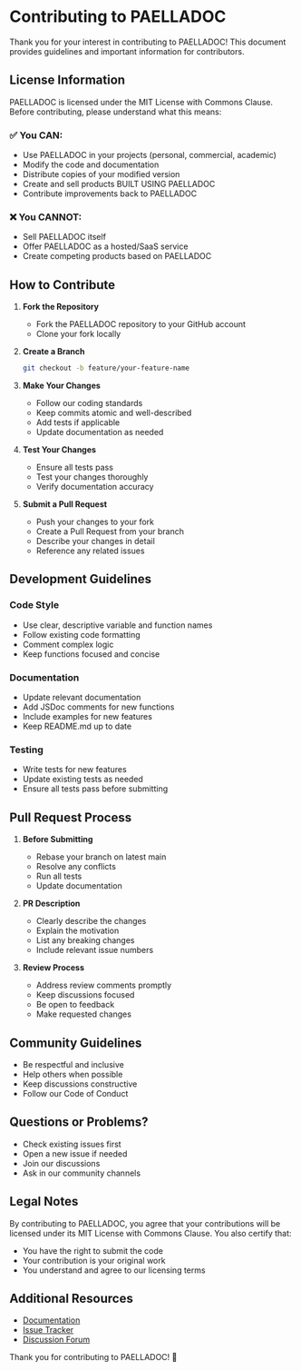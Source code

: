 # Contributing to PAELLADOC

Thank you for your interest in contributing to PAELLADOC! This document provides guidelines and important information for contributors.

## License Information

PAELLADOC is licensed under the MIT License with Commons Clause. Before contributing, please understand what this means:

### ✅ You CAN:
- Use PAELLADOC in your projects (personal, commercial, academic)
- Modify the code and documentation
- Distribute copies of your modified version
- Create and sell products BUILT USING PAELLADOC
- Contribute improvements back to PAELLADOC

### ❌ You CANNOT:
- Sell PAELLADOC itself
- Offer PAELLADOC as a hosted/SaaS service
- Create competing products based on PAELLADOC

## How to Contribute

1. **Fork the Repository**
   - Fork the PAELLADOC repository to your GitHub account
   - Clone your fork locally

2. **Create a Branch**
   ```bash
   git checkout -b feature/your-feature-name
   ```

3. **Make Your Changes**
   - Follow our coding standards
   - Keep commits atomic and well-described
   - Add tests if applicable
   - Update documentation as needed

4. **Test Your Changes**
   - Ensure all tests pass
   - Test your changes thoroughly
   - Verify documentation accuracy

5. **Submit a Pull Request**
   - Push your changes to your fork
   - Create a Pull Request from your branch
   - Describe your changes in detail
   - Reference any related issues

## Development Guidelines

### Code Style
- Use clear, descriptive variable and function names
- Follow existing code formatting
- Comment complex logic
- Keep functions focused and concise

### Documentation
- Update relevant documentation
- Add JSDoc comments for new functions
- Include examples for new features
- Keep README.md up to date

### Testing
- Write tests for new features
- Update existing tests as needed
- Ensure all tests pass before submitting

## Pull Request Process

1. **Before Submitting**
   - Rebase your branch on latest main
   - Resolve any conflicts
   - Run all tests
   - Update documentation

2. **PR Description**
   - Clearly describe the changes
   - Explain the motivation
   - List any breaking changes
   - Include relevant issue numbers

3. **Review Process**
   - Address review comments promptly
   - Keep discussions focused
   - Be open to feedback
   - Make requested changes

## Community Guidelines

- Be respectful and inclusive
- Help others when possible
- Keep discussions constructive
- Follow our Code of Conduct

## Questions or Problems?

- Check existing issues first
- Open a new issue if needed
- Join our discussions
- Ask in our community channels

## Legal Notes

By contributing to PAELLADOC, you agree that your contributions will be licensed under its MIT License with Commons Clause. You also certify that:

- You have the right to submit the code
- Your contribution is your original work
- You understand and agree to our licensing terms

## Additional Resources

- [Documentation](https://paelladoc.com/docs)
- [Issue Tracker](https://github.com/jlcases/paelladoc/issues)
- [Discussion Forum](https://github.com/jlcases/paelladoc/discussions)

Thank you for contributing to PAELLADOC! 🚀 